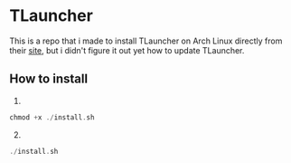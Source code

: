 # TLauncher
This is a repo that i made to install TLauncher on Arch Linux directly from their [site](https://tlauncher.org/), but i didn't figure it out yet how to update TLauncher.

## How to install

1.
```c 
chmod +x ./install.sh
```
2. 
```c
./install.sh
```